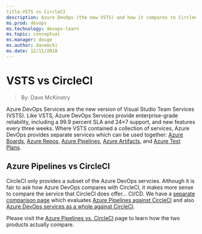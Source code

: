 ```yaml
---
title:VSTS vs CircleCI
description: Azure DevOps (the new VSTS) and how it compares to CircleCI
ms.prod: devops
ms.technology: devops-learn
ms.topic: conceptual
ms.manager: douge
ms.author: davemcki
ms.date: 12/11/2018
---
```


# VSTS vs CircleCI

> By: Dave McKinstry

Azure DevOps Services are the new version of  Visual Studio Team Services (VSTS).  Like VSTS, Azure DevOps Services provide enterprise-grade reliability, including a 99.9 percent SLA and 24×7 support, and new features every three weeks.  Where VSTS contained a collection of services, Azure DevOps provides separate services which can be used together: [Azure Boards](https://azure.microsoft.com/services/devops/boards/), [Azure Repos](https://azure.microsoft.com/services/devops/repos/), [Azure Pipelines](https://azure.microsoft.com/services/devops/pipelines/), [Azure Artifacts](https://azure.microsoft.com/services/devops/artifacts/), and [Azure Test Plans](https://azure.microsoft.com/services/devops/test-plans/).

## Azure Pipelines vs CircleCI

CircleCI only provides a subset of the Azure DevOps servcies.  Although it is fair to ask how Azure DevOps compares with CircleCI, it makes more sense to compare the service that CircleCI does offer...  CI/CD.  We have a [separate comparison page](./Azure-Pipelines-vs-CircleCI) which evaluates [Azure Pipelines against CircleCI](./Azure-Pipelines-vs-CircleCI#how-does-circleci-compare-with-azure-pipelines) and also [Azure DevOps services as a whole against CircleCI](./Azure-Pipelines-vs-CircleCI#how-does-circleci-compare-with-azure-devops).

Please visit the [Azure Pipelines vs. CircleCI](./Azure-Pipelines-vs-CircleCI) page to learn how the two products actually compare.
